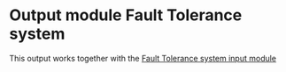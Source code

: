 # Output module Fault Tolerance system

This output works together with the [Fault Tolerance system input module](../../Inputs/FaultToleranceSystem/README.md)
